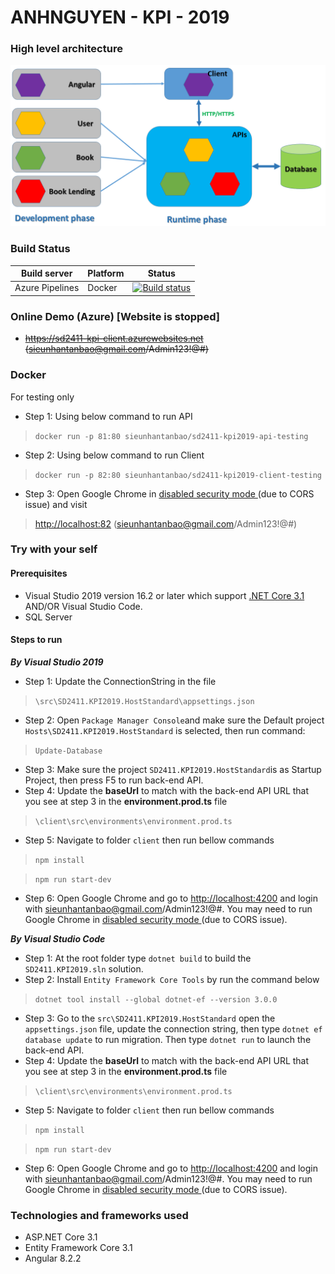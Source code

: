 # ANHNGUYEN - KPI - 2019

### High level architecture

![SD2411-KPI - Architecture](https://raw.githubusercontent.com/sieunhantanbao/anhnguyen-kpi-2019/master/sd2411-architecture.png)

### Build Status


| Build server    | Platform       | Status      |
|-----------------|----------------|-------------|
| Azure Pipelines | Docker         |[![Build status](https://dev.azure.com/nguyensieuanh/anhnguyen-kpi-2019/_apis/build/status/GitHub_Source/Source%20GitHub%20CI%20YML)](https://dev.azure.com/nguyensieuanh/anhnguyen-kpi-2019/_build/latest?definitionId=4)

### Online Demo (Azure) [Website is stopped]
- ~~https://sd2411-kpi-client.azurewebsites.net (sieunhantanbao@gmail.com/Admin123!@#)~~

### Docker
For testing only

- Step 1: Using below command to run API
> `docker run -p 81:80 sieunhantanbao/sd2411-kpi2019-api-testing`
- Step 2: Using below command to run Client
> `docker run -p 82:80 sieunhantanbao/sd2411-kpi2019-client-testing`
- Step 3: Open Google Chrome in [disabled security mode ](https://stackoverflow.com/questions/24290149/creating-google-chrome-shortcut-with-disable-web-security) (due to CORS issue) and visit
> [http://localhost:82](http://localhost:82) (sieunhantanbao@gmail.com/Admin123!@#)
### Try with your self
#### Prerequisites
- Visual Studio 2019 version 16.2 or later which support [.NET Core 3.1](https://dotnet.microsoft.com/download/dotnet-core) AND/OR Visual Studio Code.
- SQL Server
#### Steps to run
***By Visual Studio 2019***

- Step 1:  Update the ConnectionString in the file 
> `\src\SD2411.KPI2019.HostStandard\appsettings.json`
- Step 2: Open `Package Manager Console`and make sure the Default project `Hosts\SD2411.KPI2019.HostStandard` is selected, then run command:
> `Update-Database`
- Step 3: Make sure the project `SD2411.KPI2019.HostStandard`is as Startup Project, then press F5 to run back-end API.
- Step 4: Update the **baseUrl** to match with the back-end API URL that you see at step 3 in the **environment.prod.ts** file
> `\client\src\environments\environment.prod.ts`
- Step 5: Navigate to folder `client` then run bellow commands
> `npm install`

> `npm run start-dev`
- Step 6: Open Google Chrome and go to [http://localhost:4200](http://localhost:4200) and login with sieunhantanbao@gmail.com/Admin123!@#. You may need to run Google Chrome in [disabled security mode ](https://stackoverflow.com/questions/24290149/creating-google-chrome-shortcut-with-disable-web-security) (due to CORS issue).
 
***By Visual Studio Code***
- Step 1: At the root folder type  `dotnet build`  to build the `SD2411.KPI2019.sln` solution.
- Step 2:  Install `Entity Framework Core Tools` by run the command below
> `dotnet tool install --global dotnet-ef --version 3.0.0`
- Step 3:  Go to the `src\SD2411.KPI2019.HostStandard` open the `appsettings.json` file, update the connection string, then type  `dotnet ef database update`  to run migration. Then type  `dotnet run`  to launch the back-end API.
- Step 4: Update the **baseUrl** to match with the back-end API URL that you see at step 3 in the **environment.prod.ts** file
> `\client\src\environments\environment.prod.ts`
- Step 5: Navigate to folder `client` then run bellow commands
> `npm install`

> `npm run start-dev`
- Step 6: Open Google Chrome and go to [http://localhost:4200](http://localhost:4200) and login with sieunhantanbao@gmail.com/Admin123!@#. You may need to run Google Chrome in [disabled security mode ](https://stackoverflow.com/questions/24290149/creating-google-chrome-shortcut-with-disable-web-security) (due to CORS issue).
### Technologies and frameworks used
- ASP.NET Core 3.1
- Entity Framework Core 3.1
- Angular 8.2.2
